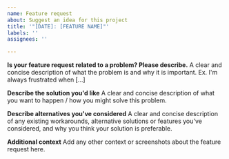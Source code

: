 ```yaml
---
name: Feature request
about: Suggest an idea for this project
title: '"[DATE]: [FEATURE NAME]"'
labels: ''
assignees: ''

---
```


**Is your feature request related to a problem? Please describe.**
A clear and concise description of what the problem is and why it is important. Ex. I'm always frustrated when [...]

**Describe the solution you'd like**
A clear and concise description of what you want to happen / how you might solve this problem.

**Describe alternatives you've considered**
A clear and concise description of any existing workarounds, alternative solutions or features you've considered, and why you think your solution is preferable.


**Additional context**
Add any other context or screenshots about the feature request here.
